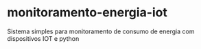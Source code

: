 # monitoramento-energia-iot
Sistema simples para monitoramento de consumo de energia com dispositivos IOT e python
